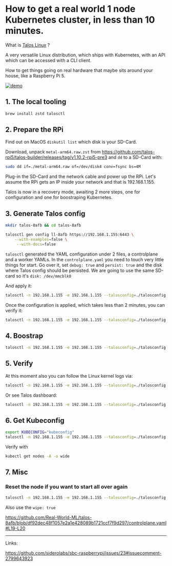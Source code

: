 # How to get a real world 1 node Kubernetes cluster, in less than 10 minutes.

What is [Talos Linux](https://www.talos.dev/) ?

A very versatile Linux distribution, which ships with Kubernetes, with an API which can be accessed with a CLI client.

How to get things going on real hardware that maybe sits around your house, like a Raspberry Pi 5. 

[![demo](demo.gif)](demo.gif)


## 1. The local tooling

```sh
brew install zstd talosctl
```

## 2. Prepare the RPi

Find out on MacOS ```diskutil list``` which disk is your SD-Card.

Download, unpack ```metal-arm64.raw.zst``` from https://github.com/talos-rpi5/talos-builder/releases/tag/v1.10.2-rpi5-pre3 and ```dd``` to a SD-Card with:

```sh
sudo dd if=./metal-arm64.raw of=/dev/disk4 conv=fsync bs=4M
```

Plug-in the SD-Card and the network cable and power up the RPi. 
Let's assume the RPi gets an IP inside your network and that is 192.168.1.155.

Talos is now in a recovery mode, awaiting 2 more steps, one for configuration and one for boostraping Kubernetes. 


## 3. Generate Talos config

```sh
mkdir talos-8afb && cd talos-8afb 
```

```sh
talosctl gen config ll-8afb https://192.168.1.155:6443 \
    --with-examples=false \
     --with-docs=false
```

```talosctl``` generated the YAML configuration under 2 files, a controlplane and a worker YAMLs.
In the ```controlplane.yaml``` you need to touch very little things for start. Go over it, set ```debug: true``` and ```persist: true``` and the disk where Talos config should be persisted.
We are going to use the same SD-card so it's ```disk: /dev/mmcblk0```

And apply it:

```sh
talosctl -n 192.168.1.155 -e 192.168.1.155 --talosconfig=./talosconfig apply-config -f ./controlplane.yaml --insecure
```

Once the configuration is applied, which takes less than 2 minutes, you can verify it:

```sh
talosctl -n 192.168.1.155 -e 192.168.1.155 --talosconfig=./talosconfig version
```

## 4. Boostrap

```sh
talosctl -n 192.168.1.155 -e 192.168.1.155 --talosconfig=./talosconfig bootstrap 
```


## 5. Verify

At this moment also you can follow the Linux kernel logs via: 

```sh
talosctl -n 192.168.1.155 -e 192.168.1.155 --talosconfig=./talosconfig dmesg -f 
```

Or see Talos dashboard:

```sh
talosctl -n 192.168.1.155 -e 192.168.1.155 --talosconfig=./talosconfig dashboard  
```

## 6. Get Kubeconfig

```sh
export KUBECONFIG="kubeconfig"
talosctl -n 192.168.1.155 -e 192.168.1.155 --talosconfig=./talosconfig kubeconfig
```

Verify with

```sh
kubectl get nodes -A -o wide 
```

## 7. Misc 

### Reset the node if you want to start all over again

```sh
talosctl -n 192.168.1.155 -e 192.168.1.155 --talosconfig=./talosconfig reset
```

Also use the ```wipe: true```

https://github.com/Real-World-ML/talos-8afb/blob/df92dec48f1057e2a1e428089b1721ccf7f9d297/controlplane.yaml#L19-L20

---

Links:

https://github.com/siderolabs/sbc-raspberrypi/issues/23#issuecomment-2799643923
